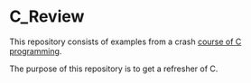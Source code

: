 # C_Review
This repository consists of examples from a crash [course of C programming](https://www.youtube.com/watch?v=1uR4tL-OSNI).

The purpose of this repository is to get a refresher of C.

